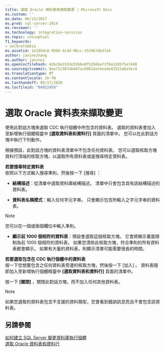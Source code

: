 ```yaml
---
title: 選取 Oracle 資料表來擷取變更 | Microsoft Docs
ms.custom: ''
ms.date: 06/13/2017
ms.prod: sql-server-2014
ms.reviewer: ''
ms.technology: integration-services
ms.topic: conceptual
f1_keywords:
- selOraTabDia
ms.assetid: 2e295dc8-999d-4c4d-96cc-1519674b47a4
author: janinezhang
ms.author: janinez
ms.openlocfilehash: 42bc0e1533e53b6a8f52b6ba71f0a128575e7448
ms.sourcegitcommit: 9ee72c507ab447ac69014a7eea4e43523a0a3ec4
ms.translationtype: MT
ms.contentlocale: zh-TW
ms.lasthandoff: 06/17/2020
ms.locfileid: "84922459"
---
```

# <a name="select-oracle-tables-for-capturing-changes"></a>選取 Oracle 資料表來擷取變更
  使用此對話方塊來選取 CDC 執行個體中所包含的資料表。 選取的資料表會加入至新增執行個體精靈中 **[選取資料表和資料行]** 頁面的清單中。 您可以在此對話方塊中執行下列動作。  
  
 根據預設，此對話方塊的資料表清單中不包含任何資料表。 您可以選取核取方塊資料行頂端的核取方塊，以選取所有資料表或是搜尋特定資料表。  
  
 **若要搜尋特定資料表**  
 依照以下方式輸入搜尋準則，然後按一下 [搜尋]  ：  
  
-   **結構描述**：從清單中選取資料庫結構描述。 清單中只會包含具有該結構描述的資料表。  
  
-   **資料表名稱模式**：輸入任何字元字串。 只會顯示包含所輸入之字元字串的資料表。  
  
> [!NOTE]  
>  您可以在一個或兩個欄位中輸入準則。  
  
-   **顯示前 1000 個相符的資料表**：預設會選取這個核取方塊。 它會將顯示畫面限制為前 1000 個相符的資料表。 如果您清除此核取方塊，符合準則的所有資料表都會顯示。 如果有大量的資料表，則顯示清單可能需要很長的時間。  
  
 **若要選取包含在 CDC 執行個體中的資料表**  
 按一下您想要包含之任何資料表旁邊的核取方塊，然後按一下 [加入]  。 資料表隨即加入至新增執行個體精靈中 **[選取資料表和資料行]** 頁面的清單中。  
  
 按一下 **[關閉]** ，關閉此對話方塊，而不加入任何其他資料表。  
  
> [!NOTE]  
>  如果您選取的資料表包含不支援的資料類型，您會看到錯誤訊息而且不會包含該資料表。  
  
## <a name="see-also"></a>另請參閱  
 [如何建立 SQL Server 變更資料庫執行個體](how-to-create-the-sql-server-change-database-instance.md)   
 [選取 Oracle 資料表和資料行](select-oracle-tables-and-columns.md)  
  
  
